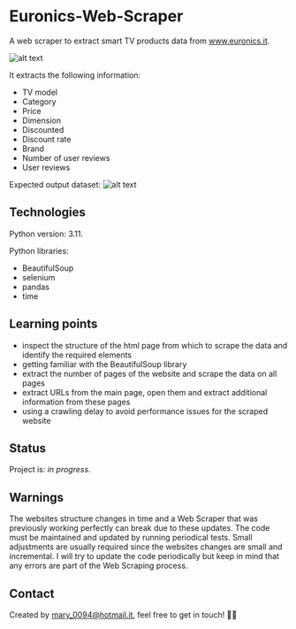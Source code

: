 # Euronics-Web-Scraper
A web scraper to extract smart TV products data from www.euronics.it. 

![alt text](https://github.com/mariadancianu/Euronics-Scraper/blob/main/website_page.png)

It extracts the following information:
- TV model 
- Category 
- Price 
- Dimension 
- Discounted 
- Discount rate 
- Brand
- Number of user reviews
- User reviews

Expected output dataset:
![alt text](https://github.com/mariadancianu/Euronics-Scraper/blob/main/output_dataset_example.png)

## Technologies 

Python version: 3.11. 

Python libraries:
- BeautifulSoup
- selenium
- pandas
- time

## Learning points 
- inspect the structure of the html page from which to scrape the data and identify the required elements
- getting familiar with the BeautifulSoup library 
- extract the number of pages of the website and scrape the data on all pages 
- extract URLs from the main page, open them and extract additional information from these pages 
- using a crawling delay to avoid performance issues for the scraped website 


## Status
Project is: *in progress*. 

## Warnings
The websites structure changes in time and a Web Scraper that was previously working perfectly can break due to these updates. The code must be maintained and updated by running periodical tests. Small adjustments are usually required since the websites changes are small and incremental. I will try to update the code periodically but keep in mind that any errors are part of the Web Scraping process.

## Contact 
Created by mary_0094@hotmail.it, feel free to get in touch! :woman_technologist:
